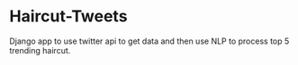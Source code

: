 # Haircut-Tweets
Django app to use twitter api to get data and then use NLP to process top 5 trending haircut.
